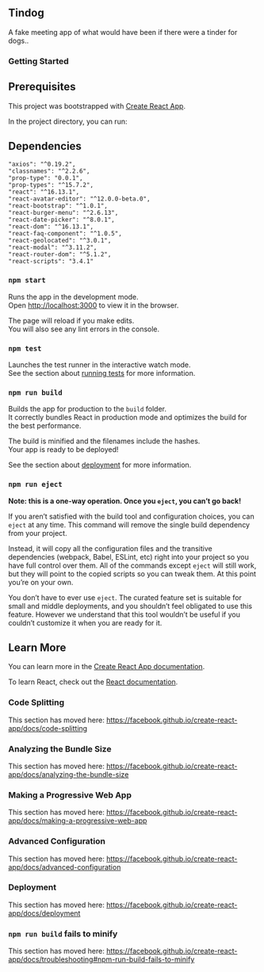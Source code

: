 

## Tindog

A fake meeting app of what would have been if there were a tinder for dogs..

### Getting Started

## Prerequisites

This project was bootstrapped with [Create React App](https://github.com/facebook/create-react-app).

In the project directory, you can run:

## Dependencies

    "axios": "^0.19.2",
    "classnames": "^2.2.6",
    "prop-type": "0.0.1",
    "prop-types": "^15.7.2",
    "react": "^16.13.1",
    "react-avatar-editor": "^12.0.0-beta.0",
    "react-bootstrap": "^1.0.1",
    "react-burger-menu": "^2.6.13",
    "react-date-picker": "^8.0.1",
    "react-dom": "^16.13.1",
    "react-faq-component": "^1.0.5",
    "react-geolocated": "^3.0.1",
    "react-modal": "^3.11.2",
    "react-router-dom": "^5.1.2",
    "react-scripts": "3.4.1"


### `npm start`

Runs the app in the development mode.<br />
Open [http://localhost:3000](http://localhost:3000) to view it in the browser.

The page will reload if you make edits.<br />
You will also see any lint errors in the console.

### `npm test`

Launches the test runner in the interactive watch mode.<br />
See the section about [running tests](https://facebook.github.io/create-react-app/docs/running-tests) for more information.

### `npm run build`

Builds the app for production to the `build` folder.<br />
It correctly bundles React in production mode and optimizes the build for the best performance.

The build is minified and the filenames include the hashes.<br />
Your app is ready to be deployed!

See the section about [deployment](https://facebook.github.io/create-react-app/docs/deployment) for more information.

### `npm run eject`

**Note: this is a one-way operation. Once you `eject`, you can’t go back!**

If you aren’t satisfied with the build tool and configuration choices, you can `eject` at any time. This command will remove the single build dependency from your project.

Instead, it will copy all the configuration files and the transitive dependencies (webpack, Babel, ESLint, etc) right into your project so you have full control over them. All of the commands except `eject` will still work, but they will point to the copied scripts so you can tweak them. At this point you’re on your own.

You don’t have to ever use `eject`. The curated feature set is suitable for small and middle deployments, and you shouldn’t feel obligated to use this feature. However we understand that this tool wouldn’t be useful if you couldn’t customize it when you are ready for it.

## Learn More

You can learn more in the [Create React App documentation](https://facebook.github.io/create-react-app/docs/getting-started).

To learn React, check out the [React documentation](https://reactjs.org/).

### Code Splitting

This section has moved here: https://facebook.github.io/create-react-app/docs/code-splitting

### Analyzing the Bundle Size

This section has moved here: https://facebook.github.io/create-react-app/docs/analyzing-the-bundle-size

### Making a Progressive Web App

This section has moved here: https://facebook.github.io/create-react-app/docs/making-a-progressive-web-app

### Advanced Configuration

This section has moved here: https://facebook.github.io/create-react-app/docs/advanced-configuration

### Deployment

This section has moved here: https://facebook.github.io/create-react-app/docs/deployment

### `npm run build` fails to minify

This section has moved here: https://facebook.github.io/create-react-app/docs/troubleshooting#npm-run-build-fails-to-minify
